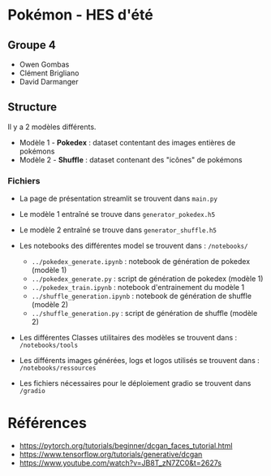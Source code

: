 # Pokémon - HES d'été

## Groupe 4
+ Owen Gombas
+ Clément Brigliano
+ David Darmanger


## Structure
Il y a 2 modèles différents. 
+ Modèle 1 - **Pokedex** : dataset contentant des images entières de pokémons
+ Modèle 2 - **Shuffle** : dataset contenant des "icônes" de pokémons


### Fichiers
+ La page de présentation streamlit se trouvent dans `main.py`
+ Le modèle 1 entraîné se trouve dans `generator_pokedex.h5`
+ Le modèle 2 entraîné se trouve dans `generator_shuffle.h5`

+ Les notebooks des différentes model se trouvent dans : `/notebooks/`
    + `../pokedex_generate.ipynb` : notebook de génération de pokedex (modèle 1)
    + `../pokedex_generate.py` : script de génération de pokedex (modèle 1)
    + `../pokedex_train.ipynb` : notebook d'entrainement du modèle 1
    + `../shuffle_generation.ipynb` : notebook de génération de shuffle (modèle 2)
    + `../shuffle_generation.py` : script de génération de shuffle (modèle 2)

+ Les différentes Classes utilitaires des modèles se trouvent dans : `/notebooks/tools`
+ Les différents images générées, logs et logos utilisés se trouvent dans : `/notebooks/ressources`
+ Les fichiers nécessaires pour le déploiement gradio se trouvent dans `/gradio`

# Références
- https://pytorch.org/tutorials/beginner/dcgan_faces_tutorial.html 
- https://www.tensorflow.org/tutorials/generative/dcgan
- https://www.youtube.com/watch?v=JB8T_zN7ZC0&t=2627s
